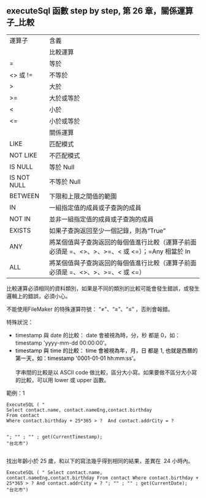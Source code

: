 <h2>executeSql 函數 step by step, 第 26 章，關係運算子_比較</h2><table style="width: auto; text-align: start;"><tbody><tr><td colspan="1" rowspan="1" width="auto" style="text-align: left;">運算子</td><td colspan="1" rowspan="1" width="auto" style="text-align: left;">含義</td></tr><tr><td colspan="1" rowspan="1" width="auto"></td><td colspan="1" rowspan="1" width="auto">比較運算</td></tr><tr><td colspan="1" rowspan="1" width="auto" style="text-align: left;">=</td><td colspan="1" rowspan="1" width="auto" style="text-align: left;">等於</td></tr><tr><td colspan="1" rowspan="1" width="auto" style="text-align: left;">&lt;&gt; 或 !=</td><td colspan="1" rowspan="1" width="auto" style="text-align: left;">不等於</td></tr><tr><td colspan="1" rowspan="1" width="auto" style="text-align: left;">&gt;</td><td colspan="1" rowspan="1" width="auto" style="text-align: left;">大於</td></tr><tr><td colspan="1" rowspan="1" width="auto" style="text-align: left;">&gt;=</td><td colspan="1" rowspan="1" width="auto" style="text-align: left;">大於或等於</td></tr><tr><td colspan="1" rowspan="1" width="auto" style="text-align: left;">&lt;</td><td colspan="1" rowspan="1" width="auto" style="text-align: left;">小於</td></tr><tr><td colspan="1" rowspan="1" width="auto" style="text-align: left;">&lt;=</td><td colspan="1" rowspan="1" width="auto" style="text-align: left;">小於或等於</td></tr><tr><td colspan="1" rowspan="1" width="auto"></td><td colspan="1" rowspan="1" width="auto">關係運算</td></tr><tr><td colspan="1" rowspan="1" width="auto" style="text-align: left;">LIKE</td><td colspan="1" rowspan="1" width="auto" style="text-align: left;">匹配模式</td></tr><tr><td colspan="1" rowspan="1" width="auto" style="text-align: left;">NOT LIKE</td><td colspan="1" rowspan="1" width="auto" style="text-align: left;">不匹配模式</td></tr><tr><td colspan="1" rowspan="1" width="auto" style="text-align: left;">IS NULL</td><td colspan="1" rowspan="1" width="auto" style="text-align: left;">等於 Null</td></tr><tr><td colspan="1" rowspan="1" width="auto" style="text-align: left;">IS NOT NULL</td><td colspan="1" rowspan="1" width="auto" style="text-align: left;">不等於 Null</td></tr><tr><td colspan="1" rowspan="1" width="auto" style="text-align: left;">BETWEEN</td><td colspan="1" rowspan="1" width="auto" style="text-align: left;">下限和上限之間值的範圍</td></tr><tr><td colspan="1" rowspan="1" width="auto" style="text-align: left;">IN</td><td colspan="1" rowspan="1" width="auto" style="text-align: left;">一組指定值的成員或子查詢的成員</td></tr><tr><td colspan="1" rowspan="1" width="auto" style="text-align: left;">NOT IN</td><td colspan="1" rowspan="1" width="auto" style="text-align: left;">並非一組指定值的成員或子查詢的成員</td></tr><tr><td colspan="1" rowspan="1" width="auto" style="text-align: left;">EXISTS</td><td colspan="1" rowspan="1" width="auto" style="text-align: left;">如果子查詢返回至少一個記錄，則為“True”</td></tr><tr><td colspan="1" rowspan="1" width="auto" style="text-align: left;">ANY</td><td colspan="1" rowspan="1" width="auto" style="text-align: left;">將某個值與子查詢返回的每個值進行比較（運算子前面必須是 =、&lt;&gt;、&gt;、&gt;=、&lt; 或 &lt;=）；=Any 相當於 In</td></tr><tr><td colspan="1" rowspan="1" width="auto" style="text-align: left;">ALL</td><td colspan="1" rowspan="1" width="auto" style="text-align: left;">將某個值與子查詢返回的每個值進行比較（運算子前面必須是 =、&lt;&gt;、&gt;、&gt;=、&lt; 或 &lt;=）</td></tr></tbody></table><p>比較運算必須相同的資料類別，如果是不同的類別的比較可能會發生錯誤，或發生邏輯上的錯誤，必須小心。</p><p>不能使用FileMaker 的特殊運算符號： “≠”、“≥”、“≤” ，否則會報錯。</p><p>特殊狀況：</p><ul><li>timestamp 與 date 的比較： date 會被視為時，分，秒 都是 0，如： timestamp 'yyyy-mm-dd 00:00:00'。</li><li><span style="color: rgb(0, 0, 0);">timestamp 與 time 的比較： time 會被視為年，月，日 都是 1, 也就是西曆的第一天，如：timestamp '0001-01-01 hh:mm:ss'。</span><br><br>字串間的比較是以 ASCII code 做比較，區分大小寫。如果要做不區分大小寫的比較，可以用 lower 或 upper 函數。</li></ul><p>範例：1</p><pre><code >ExecuteSQL ( "
Select contact.name, contact.nameEng,contact.birthday 
From contact 
Where contact.birthday + 25*365 &gt; ?  And contact.addrCity = ?

"; "" ; "" ; get(CurrentTimestamp); "台北市")</code></pre><p>找出年齡小於 25 歲，和以下的寫法幾乎得到相同的結果，差異在 &nbsp;24 小時內。</p><pre><code >ExecuteSQL ( "
Select contact.name, contact.nameEng,contact.birthday 
From contact 
Where contact.birthday + 25*365 &gt; ?  And contact.addrCity = ?
"; "" ; "" ; get(CurrentDate); "台北市")</code></pre><p><br></p>
